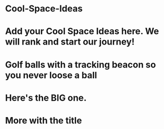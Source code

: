 # Cool-Space-Ideas

# Add your Cool Space Ideas here.  We will rank and start our journey!

#  Golf balls with a tracking beacon so you never loose a ball


# Here's the BIG one.

# More with the title
